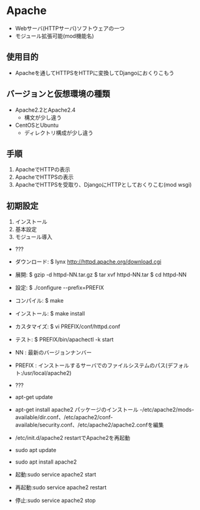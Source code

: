 # Apache
- Webサーバ(HTTPサーバ)ソフトウェアの一つ
- モジュール拡張可能(mod機能名)

## 使用目的
- Apacheを通してHTTPSをHTTPに変換してDjangoにおくりこもう

## バージョンと仮想環境の種類
- Apache2.2とApache2.4
	- 構文が少し違う
- CentOSとUbuntu
	- ディレクトリ構成が少し違う

## 手順
1. ApacheでHTTPの表示
2. ApacheでHTTPSの表示
3. ApacheでHTTPSを受取り、DjangoにHTTPとしておくりこむ(mod wsgi)


## 初期設定
1. インストール
2. 基本設定
3. モジュール導入

- ???
- ダウンロード: $ lynx http://httpd.apache.org/download.cgi
- 展開: $ gzip -d httpd-NN.tar.gz
        $ tar xvf httpd-NN.tar
        $ cd httpd-NN
- 設定: $ ./configure --prefix=PREFIX
- コンパイル: $ make
- インストール: $ make install
- カスタマイズ: $ vi PREFIX/conf/httpd.conf
- テスト: $ PREFIX/bin/apachectl -k start

- NN : 最新のバージョンナンバー
- PREFIX : インストールするサーバでのファイルシステムのパス(デフォルト:/usr/local/apache2)
- ???

- apt-get update
- apt-get install apache2 パッケージのインストール
-/etc/apache2/mods-available/dir.conf、/etc/apache2/conf-available/security.conf、/etc/apache2/apache2.confを編集
- /etc/init.d/apache2 restartでApache2を再起動


- sudo apt update
- sudo apt install apache2
- 起動:sudo service apache2 start
- 再起動:sudo service apache2 restart
- 停止:sudo service apache2 stop

